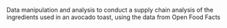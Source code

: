  Data manipulation and analysis to conduct a supply chain analysis of the ingredients used in an avocado toast, using the data from Open Food Facts
